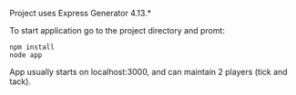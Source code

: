 Project uses Express Generator 4.13.*

To start application go to the project directory and promt:
    
    npm install
    node app
    
App usually starts on localhost:3000, and can maintain 2 players (tick and tack).
